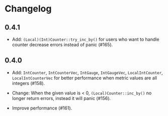 # Changelog

## 0.4.1

- Add: `(Local)(Int)Counter::try_inc_by()` for users who want to handle counter decrease errors instead of panic (#165).

## 0.4.0

- Add: `IntCounter`, `IntCounterVec`, `IntGauge`, `IntGaugeVec`, `LocalIntCounter`, `LocalIntCounterVec` for better performance when metric values are all integers (#158).

- Change: When the given value is < 0, `(Local)Counter::inc_by()` no longer return errors, instead it will panic (#156).

- Improve performance (#161).
